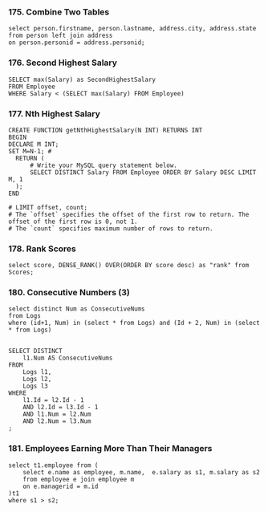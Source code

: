 ### 175. Combine Two Tables
```
select person.firstname, person.lastname, address.city, address.state 
from person left join address 
on person.personid = address.personid;
```

### 176. Second Highest Salary
```
SELECT max(Salary) as SecondHighestSalary
FROM Employee
WHERE Salary < (SELECT max(Salary) FROM Employee) 
```

### 177. Nth Highest Salary
```
CREATE FUNCTION getNthHighestSalary(N INT) RETURNS INT
BEGIN
DECLARE M INT;
SET M=N-1; #
  RETURN (
      # Write your MySQL query statement below.
      SELECT DISTINCT Salary FROM Employee ORDER BY Salary DESC LIMIT M, 1
  );
END

# LIMIT offset, count;
# The `offset` specifies the offset of the first row to return. The offset of the first row is 0, not 1.
# The `count` specifies maximum number of rows to return.
```

### 178. Rank Scores
```
select score, DENSE_RANK() OVER(ORDER BY score desc) as "rank" from Scores;
```

### 180. Consecutive Numbers (3)
```
select distinct Num as ConsecutiveNums
from Logs
where (id+1, Num) in (select * from Logs) and (Id + 2, Num) in (select * from Logs)


SELECT DISTINCT
    l1.Num AS ConsecutiveNums
FROM
    Logs l1,
    Logs l2,
    Logs l3
WHERE
    l1.Id = l2.Id - 1
    AND l2.Id = l3.Id - 1
    AND l1.Num = l2.Num
    AND l2.Num = l3.Num
;
```

### 181. Employees Earning More Than Their Managers
```
select t1.employee from (
    select e.name as employee, m.name,  e.salary as s1, m.salary as s2
    from employee e join employee m
    on e.managerid = m.id
)t1
where s1 > s2;
```
